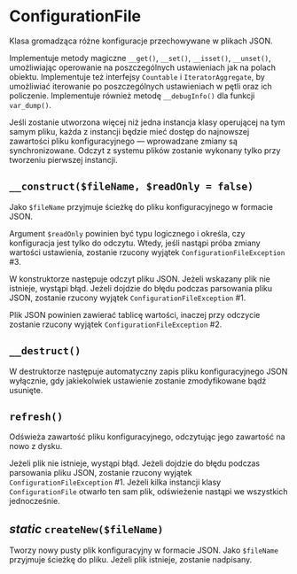 ConfigurationFile
===

Klasa gromadząca różne konfiguracje przechowywane w plikach JSON.

Implementuje metody magiczne `__get()`, `__set()`, `__isset()`, `__unset()`, umożliwiając operowanie na poszczególnych ustawieniach jak na polach obiektu. Implementuje też interfejsy `Countable` i `IteratorAggregate`, by umożliwiać iterowanie po poszczególnych ustawieniach w pętli oraz ich policzenie. Implementuje również metodę `__debugInfo()` dla funkcji `var_dump()`.

Jeśli zostanie utworzona więcej niż jedna instancja klasy operującej na tym samym pliku, każda z instancji będzie mieć dostęp do najnowszej zawartości pliku konfiguracyjnego — wprowadzane zmiany są synchronizowane. Odczyt z systemu plików zostanie wykonany tylko przy tworzeniu pierwszej instancji.

## `__construct($fileName, $readOnly = false)`

Jako `$fileName` przyjmuje ścieżkę do pliku konfiguracyjnego w formacie JSON.

Argument `$readOnly` powinien być typu logicznego i określa, czy konfiguracja jest tylko do odczytu. Wtedy, jeśli nastąpi próba zmiany wartości ustawienia, zostanie rzucony wyjątek `ConfigurationFileException` #3.

W konstruktorze następuje odczyt pliku JSON. Jeżeli wskazany plik nie istnieje, wystąpi błąd. Jeżeli dojdzie do błędu podczas parsowania pliku JSON, zostanie rzucony wyjątek `ConfigurationFileException` #1.

Plik JSON powinien zawierać tablicę wartości, inaczej przy odczycie zostanie rzucony wyjątek `ConfigurationFileException` #2.

## `__destruct()`

W destruktorze następuje automatyczny zapis pliku konfiguracyjnego JSON wyłącznie, gdy jakiekolwiek ustawienie zostanie zmodyfikowane bądź usunięte.

## `refresh()`

Odświeża zawartość pliku konfiguracyjnego, odczytując jego zawartość na nowo z dysku.

Jeżeli plik nie istnieje, wystąpi błąd. Jeżeli dojdzie do błędu podczas parsowania pliku JSON, zostanie rzucony wyjątek `ConfigurationFileException` #1. Jeżeli kilka instancji klasy `ConfigurationFile` otwarło ten sam plik, odświeżenie nastąpi we wszystkich jednocześnie.

## *static* `createNew($fileName)`

Tworzy nowy pusty plik konfiguracyjny w formacie JSON. Jako `$fileName` przyjmuje ścieżkę do pliku. Jeżeli plik istnieje, zostanie nadpisany.